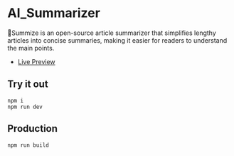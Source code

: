 # AI_Summarizer

<p>🤖Summize is an open-source article summarizer that simplifies lengthy articles into concise summaries, making it easier for readers to understand the main points.</p>

- [Live Preview](https://gptsummarize.netlify.app/)

## Try it out

`npm i` </br>
`npm run dev`

## Production

`npm run build`
